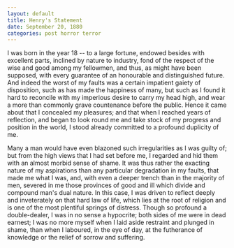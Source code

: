```yaml
---
layout: default
title: Henry's Statement
date: September 20, 1880
categories: post horror terror
---
```


 I was born in the year 18 -- to a large fortune, endowed besides with excellent parts, inclined by nature to industry, fond of the respect of the wise and good among my fellowmen, and thus, as might have been supposed, with every guarantee of an honourable and distinguished future. And indeed the worst of my faults was a certain impatient gaiety of disposition, such as has made the happiness of many, but such as I found it hard to reconcile with my imperious desire to carry my head high, and wear a more than commonly grave countenance before the public. Hence it came about that I concealed my pleasures; and that when I reached years of reflection, and began to look round me and take stock of my progress and position in the world, I stood already committed to a profound duplicity of me.

 Many a man would have even blazoned such irregularities as I was guilty of; but from the high views that I had set before me, I regarded and hid them with an almost morbid sense of shame. It was thus rather the exacting nature of my aspirations than any particular degradation in my faults, that made me what I was, and, with even a deeper trench than in the majority of men, severed in me those provinces of good and ill which divide and compound man's dual nature. In this case, I was driven to reflect deeply and inveterately on that hard law of life, which lies at the root of religion and is one of the most plentiful springs of distress. Though so profound a double-dealer, I was in no sense a hypocrite; both sides of me were in dead earnest; I was no more myself when I laid aside restraint and plunged in shame, than when I laboured, in the eye of day, at the futherance of knowledge or the relief of sorrow and suffering.

